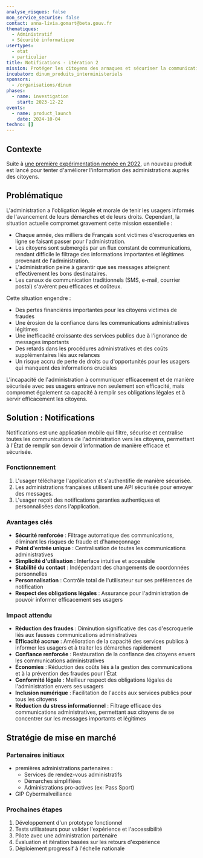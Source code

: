```yaml
---
analyse_risques: false
mon_service_securise: false
contact: anna-livia.gomart@beta.gouv.fr
thematiques:
  - Administratif
  - Sécurité informatique
usertypes:
  - etat
  - particulier
title: Notifications - itération 2
mission: Protéger les citoyens des arnaques et sécuriser la communication administrative
incubator: dinum_produits_interministeriels
sponsors:
  - /organisations/dinum
phases:
  - name: investigation
    start: 2023-12-22
events:
  - name: product_launch
    date: 2024-10-04
techno: []
---
```

## Contexte

Suite à [une première expérimentation menée en 2022](notifications-v1), un nouveau produit est lancé pour tenter d'améliorer l'information des administrations auprès des citoyens.

## Problématique

L'administration a l'obligation légale et morale de tenir les usagers informés de l'avancement de leurs démarches et de leurs droits. Cependant, la situation actuelle compromet gravement cette mission essentielle :

- Chaque année, des milliers de Français sont victimes d'escroqueries en ligne se faisant passer pour l'administration.
- Les citoyens sont submergés par un flux constant de communications, rendant difficile le filtrage des informations importantes et légitimes provenant de l'administration.
- L'administration peine à garantir que ses messages atteignent effectivement les bons destinataires.
- Les canaux de communication traditionnels (SMS, e-mail, courrier postal) s'avèrent peu efficaces et coûteux.

Cette situation engendre :

- Des pertes financières importantes pour les citoyens victimes de fraudes
- Une érosion de la confiance dans les communications administratives légitimes
- Une inefficacité croissante des services publics due à l'ignorance de messages importants
- Des retards dans les procédures administratives et des coûts supplémentaires liés aux relances
- Un risque accru de perte de droits ou d'opportunités pour les usagers qui manquent des informations cruciales

L'incapacité de l'administration à communiquer efficacement et de manière sécurisée avec ses usagers entrave non seulement son efficacité, mais compromet également sa capacité à remplir ses obligations légales et à servir efficacement les citoyens.

## Solution : Notifications

Notifications est une application mobile qui filtre, sécurise et centralise toutes les communications de l'administration vers les citoyens, permettant à l'État de remplir son devoir d'information de manière efficace et sécurisée.

### Fonctionnement

1. L'usager télécharge l'application et s'authentifie de manière sécurisée.
2. Les administrations françaises utilisent une API sécurisée pour envoyer des messages.
3. L'usager reçoit des notifications garanties authentiques et personnalisées dans l'application.

### Avantages clés

- **Sécurité renforcée** : Filtrage automatique des communications, éliminant les risques de fraude et d'hameçonnage
- **Point d'entrée unique** : Centralisation de toutes les communications administratives
- **Simplicité d'utilisation** : Interface intuitive et accessible
- **Stabilité du contact** : Indépendant des changements de coordonnées personnelles
- **Personnalisation** : Contrôle total de l'utilisateur sur ses préférences de notification
- **Respect des obligations légales** : Assurance pour l'administration de pouvoir informer efficacement ses usagers

### Impact attendu

- **Réduction des fraudes** : Diminution significative des cas d'escroquerie liés aux fausses communications administratives
- **Efficacité accrue** : Amélioration de la capacité des services publics à informer les usagers et à traiter les démarches rapidement
- **Confiance renforcée** : Restauration de la confiance des citoyens envers les communications administratives
- **Économies** : Réduction des coûts liés à la gestion des communications et à la prévention des fraudes pour l'État
- **Conformité légale** : Meilleur respect des obligations légales de l'administration envers ses usagers
- **Inclusion numérique** : Facilitation de l'accès aux services publics pour tous les citoyens
- **Réduction du stress informationnel** : Filtrage efficace des communications administratives, permettant aux citoyens de se concentrer sur les messages importants et légitimes

## Stratégie de mise en marché

### Partenaires initiaux
- premières administrations partenaires :
    - Services de rendez-vous administratifs
    - Démarches simplifiées
    - Administrations pro-actives (ex: Pass Sport)
- GIP Cybermalveillance

### Prochaines étapes
1. Développement d'un prototype fonctionnel
2. Tests utilisateurs pour valider l'expérience et l'accessibilité
3. Pilote avec une administration partenaire
4. Évaluation et itération basées sur les retours d'expérience
5. Déploiement progressif à l'échelle nationale